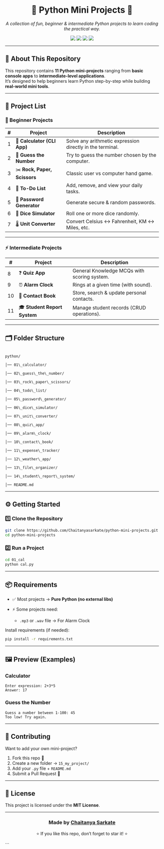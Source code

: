 
<h1 align="center">🐍 Python Mini Projects 🚀</h1>
<p align="center">
  <i>A collection of fun, beginner & intermediate Python projects to learn coding the practical way.</i>
</p>

<p align="center">
  <img src="https://img.shields.io/badge/Python-3.10+-blue?logo=python" />
  <img src="https://img.shields.io/badge/Status-Active-success?logo=github" />
  <img src="https://img.shields.io/github/stars/Chaitanyasarkate/python-mini-projects?style=social" />
  <img src="https://img.shields.io/badge/Contributions-Welcome-orange?logo=github" />
</p>

---

## 📌 About This Repository  
This repository contains **11 Python mini-projects** ranging from **basic console apps** to **intermediate-level applications**.  
It’s designed to help beginners learn Python step-by-step while building **real-world mini tools**.  

---

## 🎯 Project List  

### 🌱 Beginner Projects  
| # | Project | Description |
|---|---------|-------------|
| 1 | 🧮 **Calculator (CLI App)** | Solve any arithmetic expression directly in the terminal. |
| 2 | 🎯 **Guess the Number** | Try to guess the number chosen by the computer. |
| 3 | ✂️ **Rock, Paper, Scissors** | Classic user vs computer hand game. |
| 4 | 📝 **To-Do List** | Add, remove, and view your daily tasks. |
| 5 | 🔑 **Password Generator** | Generate secure & random passwords. |
| 6 | 🎲 **Dice Simulator** | Roll one or more dice randomly. |
| 7 | 🌡 **Unit Converter** | Convert Celsius ↔ Fahrenheit, KM ↔ Miles, etc. |

---

### ⚡ Intermediate Projects  
| # | Project | Description |
|---|---------|-------------|
| 8  | ❓ **Quiz App** | General Knowledge MCQs with scoring system. |
| 9  | ⏰ **Alarm Clock** | Rings at a given time (with sound). |
| 10 | 📇 **Contact Book** | Store, search & update personal contacts. |
| 11 | 🎓 **Student Report System** | Manage student records (CRUD operations). |

---

## 🗂 Folder Structure  

```

python/

│── 01\_calculator/

│── 02\_guess\_the\_number/

│── 03\_rock\_paper\_scissors/

│── 04\_todo\_list/

│── 05\_password\_generator/

│── 06\_dice\_simulator/

│── 07\_unit\_converter/

│── 08\_quiz\_app/

│── 09\_alarm\_clock/

│── 10\_contact\_book/

│── 11\_expense\_tracker/

│── 12\_weather\_app/

│── 13\_file\_organizer/

│── 14\_student\_report\_system/

│── README.md

````

---

## ⚙️ Getting Started  

### 1️⃣ Clone the Repository  
```bash
git clone https://github.com/Chaitanyasarkate/python-mini-projects.git
cd python-mini-projects
````

### 2️⃣ Run a Project

```bash
cd 01_cal
python cal.py
```

---

## 📦 Requirements

* ✅ Most projects → **Pure Python (no external libs)**
  
* ⚡ Some projects need:
  * `.mp3` or `.wav` file → For Alarm Clock

Install requirements (if needed):

```bash
pip install -r requirements.txt
```

---

## 🖼 Preview (Examples)

### Calculator

```
Enter expression: 2+3*5
Answer: 17
```

### Guess the Number

```
Guess a number between 1-100: 45
Too low! Try again.
```

---

## 🤝 Contributing

Want to add your own mini-project?

1. Fork this repo 🍴
2. Create a new folder → `15_my_project/`
3. Add your `.py` file + `README.md`
4. Submit a Pull Request 🚀

---

## 📜 License

This project is licensed under the **MIT License**.

---

<h3 align="center">Made by <a href="https://github.com/Chaitanyasarkate">Chaitanya Sarkate</a></h3>
<p align="center">⭐ If you like this repo, don’t forget to star it! ⭐</p>
```


